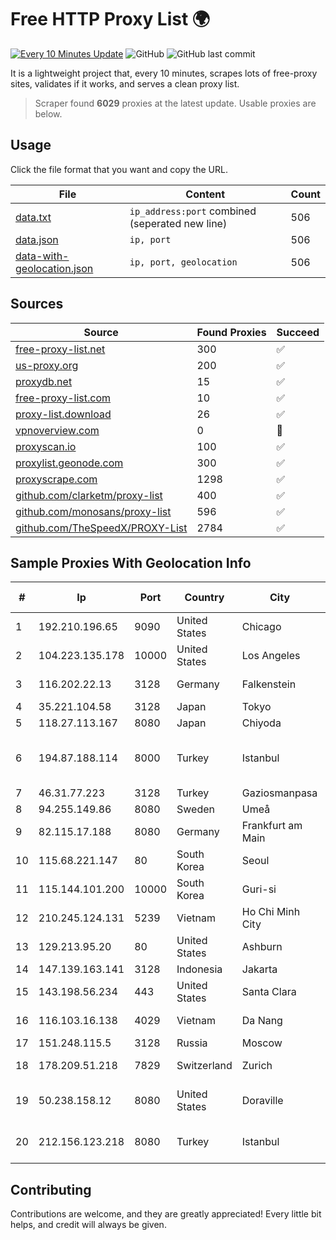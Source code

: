 
# Free HTTP Proxy List 🌍

[![Every 10 Minutes Update](https://github.com/mertguvencli/http-proxy-list/actions/workflows/main.yml/badge.svg?branch=main)](https://github.com/mertguvencli/http-proxy-list/actions/workflows/main.yml)
![GitHub](https://img.shields.io/github/license/mertguvencli/http-proxy-list)
![GitHub last commit](https://img.shields.io/github/last-commit/mertguvencli/http-proxy-list)

It is a lightweight project that, every 10 minutes, scrapes lots of free-proxy sites, validates if it works, and serves a clean proxy list.


> Scraper found **6029** proxies at the latest update. Usable proxies are below.

## Usage

Click the file format that you want and copy the URL.


|File|Content|Count|
|----|-------|-----|
|[data.txt](https://raw.githubusercontent.com/mertguvencli/http-proxy-list/main/proxy-list/data.txt)|`ip_address:port` combined (seperated new line)|506|
|[data.json](https://raw.githubusercontent.com/mertguvencli/http-proxy-list/main/proxy-list/data.json)|`ip, port`|506|
|[data-with-geolocation.json](https://raw.githubusercontent.com/mertguvencli/http-proxy-list/main/proxy-list/data-with-geolocation.json)|`ip, port, geolocation`|506|

## Sources

|Source|Found Proxies|Succeed|
|------|-------------|-------|
|[free-proxy-list.net](https://free-proxy-list.net)|300|✅|
|[us-proxy.org](https://www.us-proxy.org)|200|✅|
|[proxydb.net](http://proxydb.net)|15|✅|
|[free-proxy-list.com](https://free-proxy-list.com/?page=&port=&type%5B%5D=http&type%5B%5D=https&up_time=0&search=Search)|10|✅|
|[proxy-list.download](https://www.proxy-list.download/HTTP)|26|✅|
|[vpnoverview.com](https://vpnoverview.com/privacy/anonymous-browsing/free-proxy-servers)|0|🚫|
|[proxyscan.io](https://www.proxyscan.io)|100|✅|
|[proxylist.geonode.com](https://proxylist.geonode.com/api/proxy-list?limit=300&page=1&sort_by=lastChecked&sort_type=desc&protocols=http,https)|300|✅|
|[proxyscrape.com](https://api.proxyscrape.com/v2/?request=displayproxies&protocol=http&timeout=10000&country=all&ssl=all&anonymity=all)|1298|✅|
|[github.com/clarketm/proxy-list](https://raw.githubusercontent.com/clarketm/proxy-list/master/proxy-list-raw.txt)|400|✅|
|[github.com/monosans/proxy-list](https://raw.githubusercontent.com/monosans/proxy-list/main/proxies/http.txt)|596|✅|
|[github.com/TheSpeedX/PROXY-List](https://raw.githubusercontent.com/TheSpeedX/PROXY-List/master/http.txt)|2784|✅|


## Sample Proxies With Geolocation Info

|#|Ip|Port|Country|City|Internet Service Provider|
|-|--|----|-------|----|-------------------------|
|1|192.210.196.65|9090|United States|Chicago|ColoCrossing|
|2|104.223.135.178|10000|United States|Los Angeles|LayerHost|
|3|116.202.22.13|3128|Germany|Falkenstein|Hetzner Online GmbH|
|4|35.221.104.58|3128|Japan|Tokyo|Google LLC|
|5|118.27.113.167|8080|Japan|Chiyoda|GMO Internet, Inc.|
|6|194.87.188.114|8000|Turkey|Istanbul|Kadir Huseyin Tezcan Nosspeed Internet Teknolojileri|
|7|46.31.77.223|3128|Turkey|Gaziosmanpasa|Talha Bogaz|
|8|94.255.149.86|8080|Sweden|Umeå|Bredband2 AB|
|9|82.115.17.188|8080|Germany|Frankfurt am Main|BitCommand LLC|
|10|115.68.221.147|80|South Korea|Seoul|SMILESERV|
|11|115.144.101.200|10000|South Korea|Guri-si|Korea Telecom|
|12|210.245.124.131|5239|Vietnam|Ho Chi Minh City|FPT Telecom Company|
|13|129.213.95.20|80|United States|Ashburn|Oracle Corporation|
|14|147.139.163.141|3128|Indonesia|Jakarta|Alibaba.com LLC|
|15|143.198.56.234|443|United States|Santa Clara|DigitalOcean, LLC|
|16|116.103.16.138|4029|Vietnam|Da Nang|Viettel Corporation|
|17|151.248.115.5|3128|Russia|Moscow|Reg.Ru|
|18|178.209.51.218|7829|Switzerland|Zurich|Nine Internet Solutions AG|
|19|50.238.158.12|8080|United States|Doraville|Comcast Cable Communications, LLC|
|20|212.156.123.218|8080|Turkey|Istanbul|Turk Telekomunikasyon A.S|



## Contributing

Contributions are welcome, and they are greatly appreciated! Every
little bit helps, and credit will always be given.

